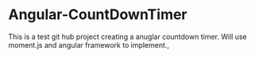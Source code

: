 # Angular-CountDownTimer
This is a test git hub project creating a anuglar countdown timer. Will use moment.js and angular framework to implement.,
